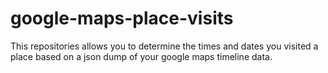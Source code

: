 # google-maps-place-visits
This repositories allows you to determine the times and dates you visited a place based on a json dump of your google maps timeline data.

